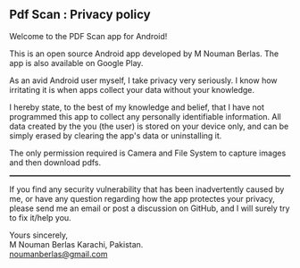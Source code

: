 ## Pdf Scan : Privacy policy

Welcome to the PDF Scan app for Android!

This is an open source Android app developed by M Nouman Berlas. The app is also available on Google Play.

As an avid Android user myself, I take privacy very seriously.
I know how irritating it is when apps collect your data without your knowledge.

I hereby state, to the best of my knowledge and belief, that I have not programmed this app to collect any personally identifiable information. All data created by the you (the user) is stored on your device only, and can be simply erased by clearing the app's data or uninstalling it.

The only permission required is Camera and File System to capture images and then download pdfs.


 <hr style="border:1px solid gray">

If you find any security vulnerability that has been inadvertently caused by me, or have any question regarding how the app protectes your privacy, please send me an email or post a discussion on GitHub, and I will surely try to fix it/help you.

Yours sincerely,  
M Nouman Berlas 
Karachi, Pakistan.  
noumanberlas@gmail.com
